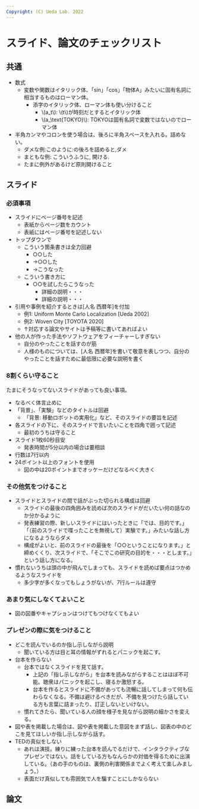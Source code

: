 ```yaml
---
Copyright: (C) Ueda Lab. 2022
---
```


# スライド、論文のチェックリスト

## 共通

* 数式
    * 変数や関数はイタリック体、「sin」「cos」「物体A」みたいに固有名詞に相当するものはローマン体。
         * 添字のイタリック体、ローマン体も使い分けること
            * \\(a_t\\): \\(t\\)が時刻だとするとイタリック体
            * \\(a_\text{TOKYO}\\): TOKYOは固有名詞で変数ではないのでローマン体
* 半角カンマやコロンを使う場合は、後ろに半角スペースを入れる。詰めない。
    * ダメな例:このように:の後ろを詰めると,ダメ
    * まともな例: こういうふうに, 開ける. 
    * たまに例外があるけど原則開けること


## スライド

### 必須事項

* スライドにページ番号を記述
    * 表紙からページ数をカウント
    * 表紙にはページ番号を記述しない
* トップダウンで
    * こういう箇条書きは全力回避
        * ○○した
        * →○○した
        * →こうなった
    * こういう書き方に
        * ○○を試したらこうなった
            * 詳細の説明・・・
            * 詳細の説明・・・
* 引用や事例を紹介するときは[人名 西暦年]を付加
    * 例1: Uniform Monte Carlo Localization [Ueda 2002]
    * 例2: Woven City [TOYOTA 2020]
    * ↑対応する論文やサイトは予稿等に書いてあればよい
* 他の人が作った手法やソフトウェアをフィーチャーしすぎない
    * 自分のやったことを話すのが筋
    * 人様のものについては、[人名 西暦年]を書いて敬意を表しつつ、自分のやったことを話すために最低限に必要な説明を書く

### 8割くらい守ること

たまにそうなってないスライドがあっても良い事項。

* なるべく体言止めに
* 「背景」、「実験」などのタイトルは回避
    * 「背景: 移動ロボットの実用化」など、そのスライドの要旨を記述
* 各スライドの下に、そのスライドで言いたいことを四角で囲って記述
    * 最初のうちは守ること
* スライド1枚60秒目安
    * 発表時間が5分以内の場合は要相談
* 行数は7行以内
* 24ポイント以上のフォントを使用
    * 図の中は20ポイントまでオッケーだけどなるべく大きく

### その他気をつけること

* スライドとスライドの間で話がぶった切られる構成は回避
    * スライドの最後の四角囲みを読めば次のスライドがだいたい何の話なのか分かるように
    * 発表練習の際、新しいスライドにはいったときに「では、目的です。」「（前のスライドで喋ったことを無視して）実験です。」みたいな話し方になるようならダメ
    * 構成がよいと、前のスライドの最後を「○○ということになります。」と締めくくり、次スライドで、「そこでこの研究の目的を・・・とします。」という話し方になる。
* 慣れないうちは頭の中が飛んでしまっても、スライドを読めば要点はつかめるようなスライドを
    * 多少字が多くなってもしょうがないが、7行ルールは遵守

### あまり気にしなくてよいこと

* 図の図番やキャプションはつけてもつけなくてもよい

### プレゼンの際に気をつけること

* どこを読んでいるのか指し示しながら説明
    * 聞いている方は目と耳の情報がずれるとパニックを起こす。
* 台本を作らない
    * 台本ではなくスライドを見て話す。
        * 上記の「指し示しながら」を台本を読みながらすることはほぼ不可能。聴衆はパニックを起こし、寝るか激怒する。
        * 台本を作るとスライドに不備があっても流暢に話してしまって何も伝わらなくなる。不備は避けるべきだが、不備を見つけたら話している方も言葉に詰まったり、訂正しないといけない。
    * 慣れてきたら、聞いている人の顔を様子を見ながら説明の細かさを変える。
* 図や表を掲載した場合は、図や表を掲載した意図をまず話し、図表の中のどこを見てほしいか指し示しながら話す。
* TEDの真似をしない
    * あれは演技。練りに練った台本を読んでるだけで、インタラクティブなプレゼンではない。話をしている方もなんらかの対価を得るために出演している。（あの手のものは、裏側の利害関係までよく考えて楽しみましょう。）
    * 表面だけ真似しても雰囲気で人を騙すことにしかならない

## 論文

